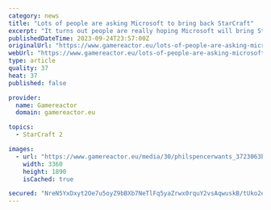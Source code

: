 ```yaml
---
category: news
title: "Lots of people are asking Microsoft to bring back StarCraft"
excerpt: "It turns out people are really hoping Microsoft will bring StarCraft back, now that it actually looks like the acquisition of Activision Blizzard will happen. And fortunately enough, it doesn't seem tom be anything Microsoft is ruling out, as Bond also added: \"It will be fun to see if we can do something with that in the future\""
publishedDateTime: 2023-09-24T23:57:00Z
originalUrl: "https://www.gamereactor.eu/lots-of-people-are-asking-microsoft-to-bring-back-starcraft-1308353/"
webUrl: "https://www.gamereactor.eu/lots-of-people-are-asking-microsoft-to-bring-back-starcraft-1308353/"
type: article
quality: 37
heat: 37
published: false

provider:
  name: Gamereactor
  domain: gamereactor.eu

topics:
  - StarCraft 2

images:
  - url: "https://www.gamereactor.eu/media/30/philspencerwants_3723063b.jpg"
    width: 3360
    height: 1890
    isCached: true

secured: "NreN5YxDxyt2Oe7u5oyZ9bBXb7NeTlFq5yaZrwx0rquY2vsAqwuskB/tUko2el6T1+f18g97jyRDdCTOLt8HXlp04fP22nLMLcmhGTBWJG2gb02OC3D8NMUjlHGS2VrwoUYDI1S6cV+acNssP6RKLkAklAsfdLW4k4rXhOMPfga47u8cew779dgv/tRV/M7gn/HOMIJGCQRSMZTm81WL/OyddDfC5u3Xvf5foe7PvwloFK7SPj1I0Qx5kS0oa3+nA7MEDU3fErCHVE1EG/r1z2Mw/Qmj1/FlkRZW54tRAyc1S4+pjWTwg1pqC4q5+k5Hg8/2dk+NHkW59SxpCoMpJttzL4S0X/sLmhLuIDuWguY=;qa8IZ5ixOa9Prqat3lzMvg=="
---
```


